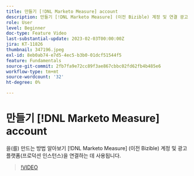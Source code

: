 ```yaml
---
title: 만들기 [!DNL Marketo Measure] account
description: 만들기 [!DNL Marketo Measure] (이전 Bizible) 계정 및 연결 광고 플랫폼(프로덕션 인스턴스).
role: User
level: Beginner
doc-type: Feature Video
last-substantial-update: 2023-02-03T00:00:00Z
jira: KT-11826
thumbnail: 347196.jpeg
exl-id: 8eb0ab74-e7d5-4ec5-b3b0-01dcf51544f5
feature: Fundamentals
source-git-commit: 2fb7fa9e72cc89f3ae867cbbc02fd62fb4b485e6
workflow-type: tm+mt
source-wordcount: '32'
ht-degree: 0%

---
```


# 만들기 [!DNL Marketo Measure] account

을(를) 만드는 방법 알아보기 [!DNL Marketo Measure] (이전 Bizible) 계정 및 광고 플랫폼(프로덕션 인스턴스)을 연결하는 데 사용됩니다.

>[!VIDEO](https://video.tv.adobe.com/v/347196/?quality=12&learn=on)
